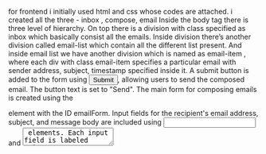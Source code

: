 for frontend i initially used html and css whose codes are attached.
i created all the three - inbox , compose, email
Inside the body tag there is three level of hierarchy. On top there is a division with class specified as inbox which basically consist all the emails. Inside division there’s another division called email-list which contain all the different list present. And inside email list we have another division which is named as email-item , where each div with class email-item specifies a particular email with sender address, subject, timestamp specified inside it.
A submit button is added to the form using <input type="submit">, allowing users to send the composed email.
The button text is set to "Send".
The main form for composing emails is created using the <form> element with the ID emailForm.
Input fields for the recipient's email address, subject, and message body are included using <input> and <textarea> elements.
Each input field is labeled using <label> elements for accessibility and user clarity.
A <div> element with the ID status is included below the form to display status messages, such as success or error messages, related to email submission.
CSS rules are applied inline using the style attribute within HTML elements to style specific elements directly.
This approach is used for simplicity and to keep the example self-contained within a single file




for storing the emails i used mysql database which stores the data in tabular form
the database scheme followed for stroing the data is as follows
EXPLANATION OF SCHEMA:-
Users Table: This table keeps stuff about people. Each person has a special number (id) and a username (username) and password for signing in . whnerever a new user creates an account with his password and mail id. his username and password will be saved in  and the user will be assigned a user id for connecting to other tables. 
Emails Table: In this we store messages we send to each other. Every message has its own special number (id), and we see who sent it by using their special number (sender_id). We also keep track of the subject, the message itself, when it was sent (timestamp), and other things if needed.the email table and the users table are connected througha foreign key which is unique for each user
Recipients Table: This table tells us who got each message. Since a message can go to many people and a person can get many messages, this table makes a link between messages and people. Every row here show one person (recipient_id) who got one message (email_id).
Attachments Table:  In this table we keep extra stuff that comes with messages, like files or pictures. Each piece of extra stuff has its own special number (id), and we connect it to the message it belongs to using the message's special number (email_id). We also save the name of the extra stuff and where it's kept.
 In this way of storing things helps keep track of who sent what to whom, what the messages are about, when they were sent, and any extra stuff that comes along with them. You can add more things or change stuff around to fit what you need.


for backend connectivity i used php language to connect to the mysql server and used apache web server to host the site. firstly i established a connection between mysql and php to retrieve the data sets from mysql
then the initially made html and css files (frontend) have to be connected to php for proepr functioning.
i tried to implement the php code in html by changing the extension of html file to php and then embedding the code of connectivity. then the further php code is written to retrieve the data from mysql database. like for inbox we will retrive the data of email tables. and the info related to  composed emails when sent will go to the recepient table


what all have been done--
i created the frontend for all the threee things asked
but didnt connect them together due to time constraints . we can connect it using <a href> 


for backend 
i created database model to store the data and implemented end points to retrieve the inbox . but implementing this with frontend resulted in deformation of the structure initially created . this can be easily sorted out.
attaching all my work along with their screenshots. as all thw work is in scattered form

